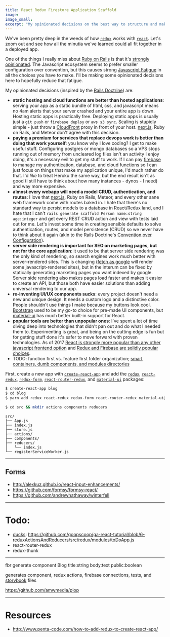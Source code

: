 ```yaml
---
title: React Redux Firestore Application Scaffold
image:
image_small:
excerpt: "My opinionated decisions on the best way to structure and make webapps in 2018."
---
```


We've been pretty deep in the weeds of how [`redux`](/redux) works with [`react`](/react-redux). Let's zoom out and see how all the minutia we've learned could all fit together in a deployed app.

One of the things I really miss about [Ruby on Rails](http://rubyonrails.org/) is that it's [strongly opinionated](http://rubyonrails.org/doctrine/#convention-over-configuration). The Javascript ecosystem seems to prefer smaller configuration over convention, but this causes strong [Javascript Fatigue]() in all the choices you have to make. I'll be making some opinionated decisions here to hopefully reduce that fatigue.

My opinionated decisions (inspired by the [Rails Doctrine](http://rubyonrails.org/doctrine/)) are:

* **static hosting and cloud functions are better than hosted applications**: serving your app as a static bundle of html, css, and javascript means no 4am alerts that your server crashed and your entire app is down. Hosting static apps is practically free. Deploying static apps is usually just a `git push` or `firebase deploy` or `aws s3 sync`. Scaling is stupidly simple - just throw a [CloudFront](https://aws.amazon.com/cloudfront/) proxy in front of your host. [next.js](https://zeit.co/blog/next), Ruby on Rails, and Meteor don't agree with this decision.
* **paying a premium for services that replace devops work is better than doing that work yourself**: you know why I love coding? I get to make useful stuff. Configuring postgres or mongo databases so a VPS stops running out of memory from uncleared log files isn't an activity I enjoy doing, it's a necessary evil to get my stuff to work. If I can pay [firebase](https://firebase.google.com) to manage my authentication, database, and cloud functions so I can just focus on things that make my application unique, I'd much rather do that. I'd *like* to treat Heroku the same way, but the end result isn't as good (I still have to think about how many instances - dynos - I need) and way more expensive.
* **almost every webapp will need a model CRUD, authentication, and routes**: I love that [next.js](https://zeit.co/blog/next), Ruby on Rails, Meteor, and every other sane web framework come with routes baked in. I hate that there's no standard way to persist models to a database in React/Redux land, and I hate that I can't `rails generate scaffold Person name:string age:integer` and get every REST CRUD action and view with tests laid out for me. Let's invest some time in creating sensible defaults to solve authentication, routes, and model persistence (CRUD) so we never have to think about it again (akin to the Rails Doctrine's [Convention over Configuration](http://rubyonrails.org/doctrine/#convention-over-configuration)).
* **server side rendering is important for SEO on marketing pages, but not for the core application**: it used to be that server side rendering was the only kind of rendering, so search engines work much better with server-rendered sites. This is changing ([fetch as google](https://support.google.com/webmasters/answer/6066468?hl=en) will render some javascript-rendered sites), but in the interum can be fixed by statically generating marketing pages you want indexed by google. Server side rendering also makes pages load faster and makes it easier to create an API, but those both have easier solutions than adding universal rendering to our app.
* **re-inventing UI/UX components sucks**: every project doesn't need a new and unique design. It needs a custom logo and a distinctive color. People shouldn't use things I make because my buttons look cool. [Bootstrap](http://getbootstrap.com/) used to be my go-to choice for pre-made UI components, but [material-ui](http://www.material-ui.com/) has much better built-in support for React.
* **popular tools are better than unpopular ones**: I've spent a lot of time diving deep into technologies that didn't pan out and do what I needed them to. Experimenting is great, and being on the cutting edge is fun but for getting stuff done it's safer to move forward with proven technologies. As of 2017 [React is strongly more popular than any other javascript frontend option](https://stateofjs.com/2017/front-end/results) and [Redux and Firebase are solidly popular choices](https://stateofjs.com/2017/state-management/results).
* TODO: function first vs. feature first folder organization; [smart containers, dumb components, and modules directories](https://medium.com/@scbarrus/the-ducks-file-structure-for-redux-d63c41b7035c)

First, create a new app with [`create-react-app`](https://github.com/facebookincubator/create-react-app) and add the [`redux`](https://redux.js.org/), [`react-redux`](https://github.com/reactjs/react-redux), [`redux-form`](https://github.com/erikras/redux-form), [`react-router-redux`](https://github.com/reactjs/react-router-redux), and [`material-ui`](http://www.material-ui.com/#/) packages:

```bash
$ create-react-app blog
$ cd blog
$ yarn add redux react-redux redux-form react-router-redux material-ui@next material-ui-icons
```




```bash
$ cd src && mkdir actions components reducers
```

```
src/
├── App.js
├── index.js
├── store.js
├── actions/
├── components/
├── reducers/
│   └── index.js
└── registerServiceWorker.js
```

---

## Forms

* http://alexkuz.github.io/react-input-enhancements/
* https://github.com/formsy/formsy-react/
* https://github.com/andrewhathaway/winterfell

---

# Todo:

* [ducks](https://github.com/erikras/ducks-modular-redux): https://github.com/goopscoop/ga-react-tutorial/blob/6-reduxActionsAndReducers/src/redux/modules/toDoApp.js
* react-router-redux
* redux-thunk

---

fbr generate component Blog title:string body:text public:boolean

generates component, redux actions, firebase connections, tests, and [storybook](https://storybook.js.org/) files

https://github.com/amwmedia/plop

---

# Resources

* http://www.penta-code.com/how-to-add-redux-to-create-react-app/
